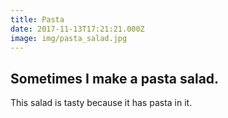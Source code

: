 ```yaml
---
title: Pasta
date: 2017-11-13T17:21:21.000Z
image: img/pasta_salad.jpg
---
```


## Sometimes I make a pasta salad.

This salad is tasty because it has pasta in it.
